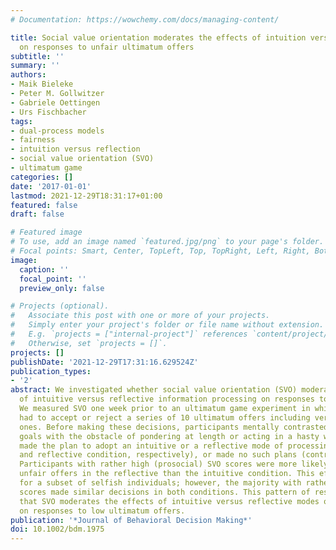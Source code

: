 ```yaml
---
# Documentation: https://wowchemy.com/docs/managing-content/

title: Social value orientation moderates the effects of intuition versus reflection
  on responses to unfair ultimatum offers
subtitle: ''
summary: ''
authors:
- Maik Bieleke
- Peter M. Gollwitzer
- Gabriele Oettingen
- Urs Fischbacher
tags:
- dual-process models
- fairness
- intuition versus reflection
- social value orientation (SVO)
- ultimatum game
categories: []
date: '2017-01-01'
lastmod: 2021-12-29T18:31:17+01:00
featured: false
draft: false

# Featured image
# To use, add an image named `featured.jpg/png` to your page's folder.
# Focal points: Smart, Center, TopLeft, Top, TopRight, Left, Right, BottomLeft, Bottom, BottomRight.
image:
  caption: ''
  focal_point: ''
  preview_only: false

# Projects (optional).
#   Associate this post with one or more of your projects.
#   Simply enter your project's folder or file name without extension.
#   E.g. `projects = ["internal-project"]` references `content/project/deep-learning/index.md`.
#   Otherwise, set `projects = []`.
projects: []
publishDate: '2021-12-29T17:31:16.629524Z'
publication_types:
- '2'
abstract: We investigated whether social value orientation (SVO) moderates the effects
  of intuitive versus reflective information processing on responses to unfair offers.
  We measured SVO one week prior to an ultimatum game experiment in which participants
  had to accept or reject a series of 10 ultimatum offers including very low (unfair)
  ones. Before making these decisions, participants mentally contrasted their individual
  goals with the obstacle of pondering at length or acting in a hasty way; then they
  made the plan to adopt an intuitive or a reflective mode of processing (intuitive
  and reflective condition, respectively), or made no such plans (control condition).
  Participants with rather high (prosocial) SVO scores were more likely to accept
  unfair offers in the reflective than the intuitive condition. This effect also evinced
  for a subset of selfish individuals; however, the majority with rather low (selfish)
  scores made similar decisions in both conditions. This pattern of results suggests
  that SVO moderates the effects of intuitive versus reflective modes of processing
  on responses to low ultimatum offers.
publication: '*Journal of Behavioral Decision Making*'
doi: 10.1002/bdm.1975
---
```

